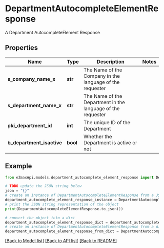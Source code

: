 # DepartmentAutocompleteElementResponse

A Department AutocompleteElement Response

## Properties

Name | Type | Description | Notes
------------ | ------------- | ------------- | -------------
**s_company_name_x** | **str** | The Name of the Company in the language of the requester | 
**s_department_name_x** | **str** | The Name of the Department in the language of the requester | 
**pki_department_id** | **int** | The unique ID of the Department | 
**b_department_isactive** | **bool** | Whether the Department is active or not | 

## Example

```python
from eZmaxApi.models.department_autocomplete_element_response import DepartmentAutocompleteElementResponse

# TODO update the JSON string below
json = "{}"
# create an instance of DepartmentAutocompleteElementResponse from a JSON string
department_autocomplete_element_response_instance = DepartmentAutocompleteElementResponse.from_json(json)
# print the JSON string representation of the object
print(DepartmentAutocompleteElementResponse.to_json())

# convert the object into a dict
department_autocomplete_element_response_dict = department_autocomplete_element_response_instance.to_dict()
# create an instance of DepartmentAutocompleteElementResponse from a dict
department_autocomplete_element_response_from_dict = DepartmentAutocompleteElementResponse.from_dict(department_autocomplete_element_response_dict)
```
[[Back to Model list]](../README.md#documentation-for-models) [[Back to API list]](../README.md#documentation-for-api-endpoints) [[Back to README]](../README.md)


